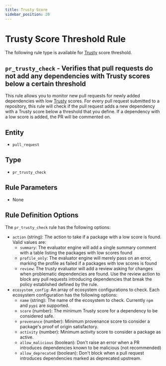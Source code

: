 ```yaml
---
title: Trusty Score
sidebar_position: 20
---
```


# Trusty Score Threshold Rule

The following rule type is available for [Trusty](https://www.trustypkg.dev/) score threshold.

## `pr_trusty_check` - Verifies that pull requests do not add any dependencies with Trusty scores below a certain threshold 

This rule allows you to monitor new pull requests for newly added dependencies with low
[Trusty](https://www.trustypkg.dev/) scores.
For every pull request submitted to a repository, this rule will check if the pull request adds a new dependency with
a Trusty score below a threshold that you define. If a dependency with a low score is added, the PR will be commented on.

## Entity
- `pull_request`

## Type
- `pr_trusty_check`

## Rule Parameters
- None

## Rule Definition Options

The `pr_trusty_check` rule has the following options:

- `action` (string): The action to take if a package with a low score is found. Valid values are:
  - `summary`: The evaluator engine will add a single summary comment with a table listing the packages with low scores found
  - `profile_only`: The evaluator engine will merely pass on an error, marking the profile as failed if a packages with low scores is found
  - `review`: The trusty evaluator will add a review asking for changes when problematic dependencies are found. Use the review action to block any pull requests introducing dependencies that break the policy established defined by the rule.
- `ecosystem_config`: An array of ecosystem configurations to check. Each ecosystem configuration has the following options:
  - `name` (string): The name of the ecosystem to check. Currently `npm` and `pypi` are supported.
  - `score` (number): The minimum Trusty score for a dependency to be considered safe.
  - `provenance` (number): Minimum provenance score to consider a package's proof of origin satisfactory.
  - `activity` (number): Minimum activity score to consider a package as active.
  - `allow_malicious` (boolean): Don't raise an error when a PR introduces dependencies known to be malicious (not recommended)
  - `allow_deprecated` (boolean): Don't block when a pull request introduces dependencies marked as deprecated upstream.
